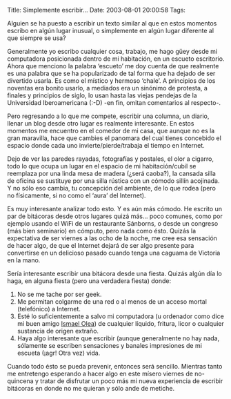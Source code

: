 Title: Simplemente escribir...
Date: 2003-08-01 20:00:58
Tags: 

<p>Alguien se ha puesto a escribir un texto similar al que en estos momentos escribo en algún lugar inusual, o simplemente en algún lugar diferente al que siempre se usa?

Generalmente yo escribo cualquier cosa, trabajo, me hago güey desde mi computadora posicionada dentro de mi habitación, en un escueto escritorio. Ahora que menciono la palabra &#8216;escueto&#8217; me doy cuenta de que realmente es una palabra que se ha popularizado de tal forma que ha dejado de ser divertido usarla. Es como el místico y hermoso &#8216;chale&#8217;. A principios de los noventas era bonito usarlo, a mediados era un sinónimo de protesta, a finales y principios de siglo, lo usan hasta las viejas pendejas de la Universidad Iberoamericana (:-D) -en fin, omitan comentarios al respecto-.

Pero regresando a lo que me compete, escribir una columna, un diario, llenar un blog desde otro lugar es realmente interesante. En estos momentos me encuentro en el comedor de mi casa, que aunque no es la gran maravilla, hace que cambies el panomara del cual tienes concebido el espacio donde cada uno invierte/pierde/trabaja el tiempo en Internet.

Dejo de ver las paredes rayadas, fotografías y postales, el olor a cigarro, todo lo que ocupa un lugar en el espacio de mi habitación/cubil se reemplaza por una linda mesa de madera (¿será caoba?), la cansada silla de oficina se sustituye por una silla rústica con un cómodo sillín acojinada. Y no sólo eso cambia, tu concepción del ambiente, de lo que rodea (pero no físicamente, si no como el &#8216;aura&#8217; del Internet).

Es muy interesante analizar todo esto. Y es aún más cómodo. He escrito un par de bitácoras desde otros lugares quizá más&#8230; poco comunes, como por ejemplo usando el WiFi de un restaurante Sánborns, o desde un congreso (más bien seminario) en cómputo, pero nada como ésto. Quizás la expectativa de ser viernes a las ocho de la noche, me cree esa sensación de hacer algo, de que el Internet dejará de ser algo presente para convertirse en un delicioso pasado cuando tenga una caguama de Victoria en la mano.

Sería interesante escribir una bitácora desde una fiesta. Quizás algún día lo haga, en alguna fiesta (pero una verdadera fiesta) donde:
</p>
<ol>
<li>No se me tache por ser geek.</li>
<li>Me permitan colgarme de una red o al menos de un acceso mortal (telefónico) a Internet.</li>
<li>Esté lo suficientemente a salvo mi computadora (u ordenador como dice mi buen amigo <a href="mailto:ismael@olea.org">Ismael Olea</a>) de cualquier líquido, fritura, licor o cualquier sustancia de origen extraño.</li>
<li>Haya algo interesante que escribir (aunque generalmente no hay nada, sólamente se escriben sensaciones y banales impresiones de mi escueta (¡agr! Otra vez) vida.</li>
</ol>
<p>
Cuando todo ésto se pueda prevenir, entonces será sencillo. Mientras tanto me entretengo esperando a hacer algo en este mísero viernes de no-quincena y tratar de disfrutar un poco más mi nueva experiencia de escribir bitácoras en donde no me quieran y sólo ande de metiche. </p>
